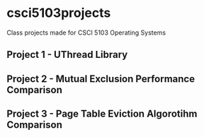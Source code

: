 # csci5103projects

Class projects made for CSCI 5103 Operating Systems

## Project 1 - UThread Library
## Project 2 - Mutual Exclusion Performance Comparison
## Project 3 - Page Table Eviction Algorotihm Comparison
